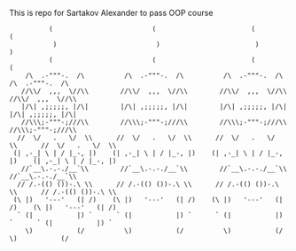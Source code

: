 This is repo for Sartakov Alexander to pass OOP course

              (                         (                        (                         (
               )                         )                        )                         )
              (                         (                        (                         (
        /\  .-"""-.  /\          /\  .-"""-.  /\          /\  .-"""-.  /\          /\  .-"""-.  /\
       //\\/  ,,,  \//\\        //\\/  ,,,  \//\\        //\\/  ,,,  \//\\        //\\/  ,,,  \//\\
       |/\| ,;;;;;, |/\|        |/\| ,;;;;;, |/\|        |/\| ,;;;;;, |/\|        |/\| ,;;;;;, |/\|
       //\\\;-"""-;///\\        //\\\;-"""-;///\\        //\\\;-"""-;///\\        //\\\;-"""-;///\\
      //  \/   .   \/  \\      //  \/   .   \/  \\      //  \/   .   \/  \\      //  \/   .   \/  \\
     (| ,-_| \ | / |_-, |)    (| ,-_| \ | / |_-, |)    (| ,-_| \ | / |_-, |)    (| ,-_| \ | / |_-, |)
       //`__\.-.-./__`\\        //`__\.-.-./__`\\        //`__\.-.-./__`\\        //`__\.-.-./__`\\
      // /.-(() ())-.\ \\      // /.-(() ())-.\ \\      // /.-(() ())-.\ \\      // /.-(() ())-.\ \\
     (\ |)   '---'   (| /)    (\ |)   '---'   (| /)    (\ |)   '---'   (| /)    (\ |)   '---'   (| /)
      ` (|           |) `      ` (|           |) `      ` (|           |) `      ` (|           |) `
        \)           (/          \)           (/          \)           (/          \)           (/
